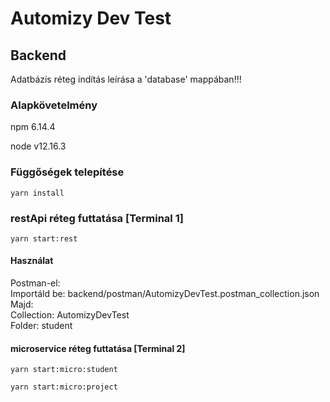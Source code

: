# Automizy Dev Test
## Backend

Adatbázis réteg indítás leírása a 'database' mappában!!!

### Alapkövetelmény
npm 6.14.4

node v12.16.3

### Függőségek telepítése
``` 
yarn install
``` 
### restApi réteg futtatása [Terminal 1]
``` 
yarn start:rest
``` 
#### Használat
Postman-el: <br />
Importáld be: backend/postman/AutomizyDevTest.postman_collection.json <br />
Majd: <br />
  Collection: AutomizyDevTest <br />
  Folder: student <br />

#### microservice réteg futtatása [Terminal 2]

```
yarn start:micro:student
```
```
yarn start:micro:project
```